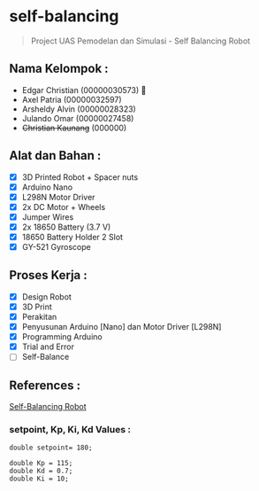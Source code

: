 # self-balancing
> Project UAS Pemodelan dan Simulasi - Self Balancing Robot

## Nama Kelompok : 
* Edgar Christian (00000030573) :crown:
* Axel Patria (00000032597)
* Arsheldy Alvin (00000028323)
* Julando Omar (00000027458)
* ~~Christian Kaunang~~ (000000)

## Alat dan Bahan :
- [x] 3D Printed Robot + Spacer nuts
- [x] Arduino Nano
- [x] L298N Motor Driver
- [x] 2x DC Motor + Wheels
- [x] Jumper Wires
- [x] 2x 18650 Battery (3.7 V)
- [x] 18650 Battery Holder 2 Slot
- [x] GY-521 Gyroscope

## Proses Kerja :
- [x] Design Robot
- [x] 3D Print
- [x] Perakitan
- [x] Penyusunan Arduino [Nano] dan Motor Driver [L298N]
- [x] Programming Arduino
- [x] Trial and Error
- [ ] Self-Balance

## References :
[Self-Balancing Robot](https://circuitdigest.com/microcontroller-projects/arduino-based-self-balancing-robot)

### setpoint, Kp, Ki, Kd Values :
```
double setpoint= 180; 

double Kp = 115;
double Kd = 0.7; 
double Ki = 10;
```
